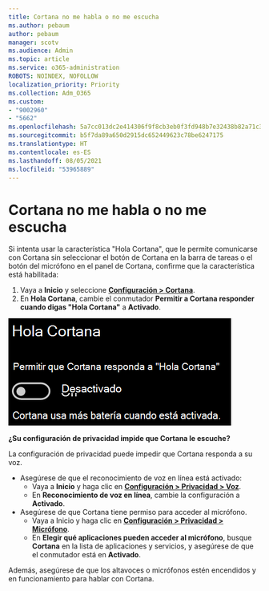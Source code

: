 ```yaml
---
title: Cortana no me habla o no me escucha
ms.author: pebaum
author: pebaum
manager: scotv
ms.audience: Admin
ms.topic: article
ms.service: o365-administration
ROBOTS: NOINDEX, NOFOLLOW
localization_priority: Priority
ms.collection: Adm_O365
ms.custom:
- "9002960"
- "5662"
ms.openlocfilehash: 5a7cc013dc2e414306f9f8cb3eb0f3fd948b7e32438b82a71c31219b65a180e4
ms.sourcegitcommit: b5f7da89a650d2915dc652449623c78be6247175
ms.translationtype: HT
ms.contentlocale: es-ES
ms.lasthandoff: 08/05/2021
ms.locfileid: "53965889"
---
```

# <a name="cortana-doesnt-talk-to-me-or-cant-hear-me"></a>Cortana no me habla o no me escucha

Si intenta usar la característica "Hola Cortana", que le permite comunicarse con Cortana sin seleccionar el botón de Cortana en la barra de tareas o el botón del micrófono en el panel de Cortana, confirme que la característica está habilitada:

1. Vaya a **Inicio** y seleccione **[Configuración > Cortana](ms-settings:cortana?activationSource=GetHelp)**.
2. En **Hola Cortana**, cambie el conmutador **Permitir a Cortana responder cuando digas "Hola Cortana"** a **Activado**.

![Hola Cortana](media/hey-cortana.png)

**¿Su configuración de privacidad impide que Cortana le escuche?**

La configuración de privacidad puede impedir que Cortana responda a su voz.
- Asegúrese de que el reconocimiento de voz en línea está activado:
    - Vaya a **Inicio** y haga clic en **[Configuración > Privacidad > Voz](ms-settings:privacy-speech?activationSource=GetHelp)**.
    - En **Reconocimiento de voz en línea**, cambie la configuración a **Activado**.
- Asegúrese de que Cortana tiene permiso para acceder al micrófono. 
    - Vaya a Inicio y haga clic en **[Configuración > Privacidad > Micrófono](ms-settings:privacy-microphone?activationSource=GetHelp)**.
    - En **Elegir qué aplicaciones pueden acceder al micrófono**, busque **Cortana** en la lista de aplicaciones y servicios, y asegúrese de que el conmutador está en **Activado**.

Además, asegúrese de que los altavoces o micrófonos estén encendidos y en funcionamiento para hablar con Cortana.
